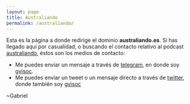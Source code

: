 ```yaml
---
layout: page
title: Australiando
permalink: /australiando/
---
```

Esta es la página a donde redirige el dominio **australiando.es**. Si has llegado aquí por casualidad, o buscando el contacto relativo al podcast [australiando](https://itunes.apple.com/es/podcast/australiando/id1219755027?mt=2), éstos son los medios de contacto:

* Me puedes enviar un mensaje a través de [telegram](https://t.me/gvisoc), en donde soy [gvisoc](https://t.me/gvisoc).
* Me puedes enviar un tweet o un mensaje directo a través de [twitter](https://twitter.com/gvisoc), donde también soy [gvisoc](https://twitter.com/gvisoc)

~Gabriel
